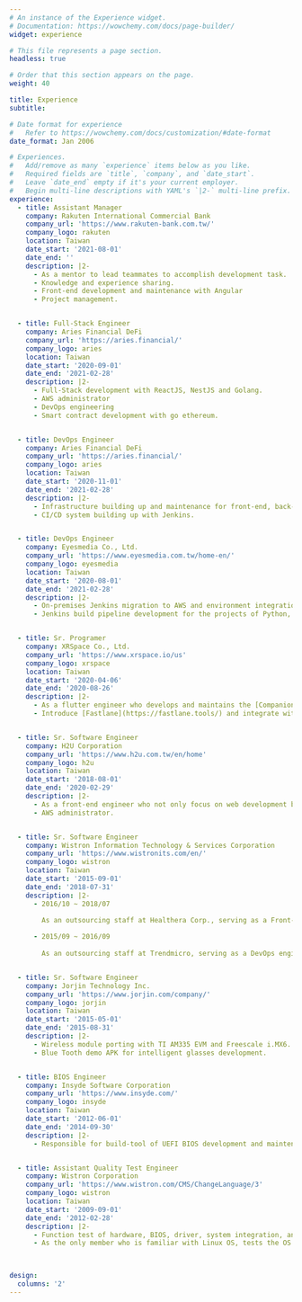 ```yaml
---
# An instance of the Experience widget.
# Documentation: https://wowchemy.com/docs/page-builder/
widget: experience

# This file represents a page section.
headless: true

# Order that this section appears on the page.
weight: 40

title: Experience
subtitle:

# Date format for experience
#   Refer to https://wowchemy.com/docs/customization/#date-format
date_format: Jan 2006

# Experiences.
#   Add/remove as many `experience` items below as you like.
#   Required fields are `title`, `company`, and `date_start`.
#   Leave `date_end` empty if it's your current employer.
#   Begin multi-line descriptions with YAML's `|2-` multi-line prefix.
experience:
  - title: Assistant Manager
    company: Rakuten International Commercial Bank
    company_url: 'https://www.rakuten-bank.com.tw/'
    company_logo: rakuten
    location: Taiwan
    date_start: '2021-08-01'
    date_end: ''
    description: |2-
      - As a mentor to lead teammates to accomplish development task.
      - Knowledge and experience sharing.
      - Front-end development and maintenance with Angular
      - Project management.


  - title: Full-Stack Engineer
    company: Aries Financial DeFi
    company_url: 'https://aries.financial/'
    company_logo: aries
    location: Taiwan
    date_start: '2020-09-01'
    date_end: '2021-02-28'
    description: |2-
      - Full-Stack development with ReactJS, NestJS and Golang.
      - AWS administrator
      - DevOps engineering
      - Smart contract development with go ethereum.


  - title: DevOps Engineer
    company: Aries Financial DeFi
    company_url: 'https://aries.financial/'
    company_logo: aries
    location: Taiwan
    date_start: '2020-11-01'
    date_end: '2021-02-28'
    description: |2-
      - Infrastructure building up and maintenance for front-end, back-end and RDB with AWS.
      - CI/CD system building up with Jenkins.


  - title: DevOps Engineer
    company: Eyesmedia Co., Ltd.
    company_url: 'https://www.eyesmedia.com.tw/home-en/'
    company_logo: eyesmedia
    location: Taiwan
    date_start: '2020-08-01'
    date_end: '2021-02-28'
    description: |2-
      - On-premises Jenkins migration to AWS and environment integration. 
      - Jenkins build pipeline development for the projects of Python, Java, .Net and NodeJS.


  - title: Sr. Programer
    company: XRSpace Co., Ltd.
    company_url: 'https://www.xrspace.io/us'
    company_logo: xrspace
    location: Taiwan
    date_start: '2020-04-06'
    date_end: '2020-08-26'
    description: |2-
      - As a flutter engineer who develops and maintains the [Companion APP](https://apps.apple.com/us/app/xrspace/id1488739390) of the head suit.
      - Introduce [Fastlane](https://fastlane.tools/) and integrate with Jenkins to accelerate the time of app release for all environments by just one click.


  - title: Sr. Software Engineer
    company: H2U Corporation
    company_url: 'https://www.h2u.com.tw/en/home'
    company_logo: h2u
    location: Taiwan
    date_start: '2018-08-01'
    date_end: '2020-02-29'
    description: |2-
      - As a front-end engineer who not only focus on web development but also acts as the role for defining the mobile app structure and backend API development.
      - AWS administrator.


  - title: Sr. Software Engineer
    company: Wistron Information Technology & Services Corporation
    company_url: 'https://www.wistronits.com/en/'
    company_logo: wistron
    location: Taiwan
    date_start: '2015-09-01'
    date_end: '2018-07-31'
    description: |2-
      - 2016/10 ~ 2018/07
        
        As an outsourcing staff at Healthera Corp., serving as a Front-End engineer who has dealt with three projects and independent development in the last one, and also act as the role for DevOps and AWS administrator associate in the period.

      - 2015/09 ~ 2016/09
        
        As an outsourcing staff at Trendmicro, serving as a DevOps engineer, who has developed the automation test module for front-end and backend API tests.


  - title: Sr. Software Engineer
    company: Jorjin Technology Inc.
    company_url: 'https://www.jorjin.com/company/'
    company_logo: jorjin
    location: Taiwan
    date_start: '2015-05-01'
    date_end: '2015-08-31'
    description: |2-
      - Wireless module porting with TI AM335 EVM and Freescale i.MX6.
      - Blue Tooth demo APK for intelligent glasses development.


  - title: BIOS Engineer
    company: Insyde Software Corporation
    company_url: 'https://www.insyde.com/'
    company_logo: insyde
    location: Taiwan
    date_start: '2012-06-01'
    date_end: '2014-09-30'
    description: |2-
      - Responsible for build-tool of UEFI BIOS development and maintenance.


  - title: Assistant Quality Test Engineer
    company: Wistron Corporation
    company_url: 'https://www.wistron.com/CMS/ChangeLanguage/3'
    company_logo: wistron
    location: Taiwan
    date_start: '2009-09-01'
    date_end: '2012-02-28'
    description: |2-
      - Function test of hardware, BIOS, driver, system integration, and long-term stress.
      - As the only member who is familiar with Linux OS, tests the OS compatibility independently.
        


design:
  columns: '2'
---
```

